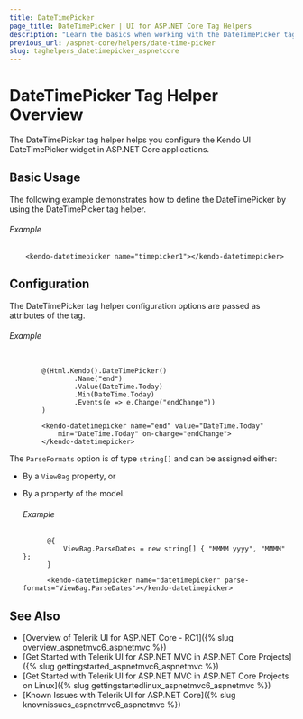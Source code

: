 ```yaml
---
title: DateTimePicker
page_title: DateTimePicker | UI for ASP.NET Core Tag Helpers
description: "Learn the basics when working with the DateTimePicker tag helper for ASP.NET Core (MVC 6 or ASP.NET Core MVC)."
previous_url: /aspnet-core/helpers/date-time-picker
slug: taghelpers_datetimepicker_aspnetcore
---
```


# DateTimePicker Tag Helper Overview

The DateTimePicker tag helper helps you configure the Kendo UI DateTimePicker widget in ASP.NET Core applications.

## Basic Usage

The following example demonstrates how to define the DateTimePicker by using the DateTimePicker tag helper.

###### Example

        <kendo-datetimepicker name="timepicker1"></kendo-datetimepicker>

## Configuration

The DateTimePicker tag helper configuration options are passed as attributes of the tag.

###### Example

```tab-cshtml

        @(Html.Kendo().DateTimePicker()
                .Name("end")
                .Value(DateTime.Today)
                .Min(DateTime.Today)
                .Events(e => e.Change("endChange"))
        )
```
```tab-tagHelper
        <kendo-datetimepicker name="end" value="DateTime.Today"
            min="DateTime.Today" on-change="endChange">
        </kendo-datetimepicker>
```

The `ParseFormats` option is of type `string[]` and can be assigned either:

* By a `ViewBag` property, or
* By a property of the model.

    ###### Example

            @{
                ViewBag.ParseDates = new string[] { "MMMM yyyy", "MMMM" };
            }

            <kendo-datetimepicker name="datetimepicker" parse-formats="ViewBag.ParseDates"></kendo-datetimepicker>

## See Also

* [Overview of Telerik UI for ASP.NET Core - RC1]({% slug overview_aspnetmvc6_aspnetmvc %})
* [Get Started with Telerik UI for ASP.NET MVC in ASP.NET Core Projects]({% slug gettingstarted_aspnetmvc6_aspnetmvc %})
* [Get Started with Telerik UI for ASP.NET MVC in ASP.NET Core Projects on Linux]({% slug gettingstartedlinux_aspnetmvc6_aspnetmvc %})
* [Known Issues with Telerik UI for ASP.NET Core]({% slug knownissues_aspnetmvc6_aspnetmvc %})
